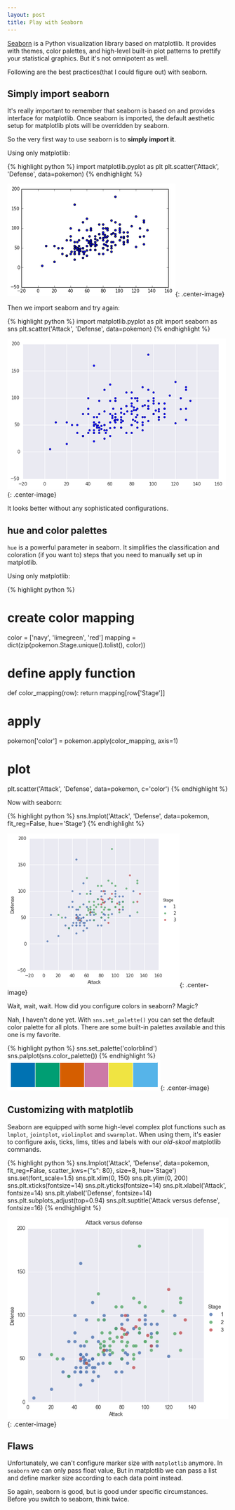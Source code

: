 ```yaml
---
layout: post
title: Play with Seaborn
---
```


[Seaborn](http://seaborn.pydata.org/index.html) is a Python visualization library based on matplotlib. It provides with themes, color palettes, and high-level built-in plot patterns to prettify your statistical graphics. But it's not omnipotent as well.

<!-- more -->

Following are the best practices(that I could figure out) with seaborn.

## Simply import seaborn

It's really important to remember that seaborn is based on and provides interface for matplotlib. Once seaborn is imported, the default aesthetic setup for matplotlib plots will be overridden by seaborn.

So the very first way to use seaborn is to __simply import it__.

Using only matplotlib:

{% highlight python %}
import matplotlib.pyplot as plt
plt.scatter('Attack', 'Defense', data=pokemon)
{% endhighlight %}

![import1](https://raw.githubusercontent.com/Jiaxigu/Jiaxigu.github.io/master/assets/images/2017-11-15-import-1.png){: .center-image}

Then we import seaborn and try again:

{% highlight python %}
import matplotlib.pyplot as plt
import seaborn as sns
plt.scatter('Attack', 'Defense', data=pokemon)
{% endhighlight %}

![import1](https://raw.githubusercontent.com/Jiaxigu/Jiaxigu.github.io/master/assets/images/2017-11-15-import-2.png){: .center-image}


It looks better without any sophisticated configurations.

## hue and color palettes

`hue` is a powerful parameter in seaborn. It simplifies the classification and coloration (if you want to) steps that you need to manually set up in matplotlib.

Using only matplotlib:

{% highlight python %}
# create color mapping
color = ['navy', 'limegreen', 'red']
mapping = dict(zip(pokemon.Stage.unique().tolist(), color))

# define apply function
def color_mapping(row):
    return mapping[row['Stage']]

# apply
pokemon['color'] = pokemon.apply(color_mapping, axis=1)

# plot
plt.scatter('Attack', 'Defense', data=pokemon, c='color')
{% endhighlight %}

Now with seaborn:

{% highlight python %}
sns.lmplot('Attack', 'Defense', data=pokemon, fit_reg=False, hue='Stage')
{% endhighlight %}

![hue](https://raw.githubusercontent.com/Jiaxigu/Jiaxigu.github.io/master/assets/images/2017-11-15-hue.png){: .center-image}

Wait, wait, wait. How did you configure colors in seaborn? Magic?

Nah, I haven't done yet. With `sns.set_palette()` you can set the default color palette for all plots. There are some built-in palettes available and this one is my favorite.

{% highlight python %}
sns.set_palette('colorblind')
sns.palplot(sns.color_palette())
{% endhighlight %}
![palette](https://raw.githubusercontent.com/Jiaxigu/Jiaxigu.github.io/master/assets/images/2017-11-15-palette.png){: .center-image}

## Customizing with matplotlib

Seaborn are equipped with some high-level complex plot functions such as `lmplot`, `jointplot`, `violinplot` and `swarmplot`. When using them, it's easier to configure axis, ticks, lims, titles and labels with our *old-skool* matplotlib commands.

{% highlight python %}
sns.lmplot('Attack', 'Defense', data=pokemon, fit_reg=False, scatter_kws={"s": 80}, size=8, hue='Stage')
sns.set(font_scale=1.5)
sns.plt.xlim(0, 150)
sns.plt.ylim(0, 200)
sns.plt.xticks(fontsize=14)
sns.plt.yticks(fontsize=14)
sns.plt.xlabel('Attack', fontsize=14)
sns.plt.ylabel('Defense', fontsize=14)
sns.plt.subplots_adjust(top=0.94)
sns.plt.suptitle('Attack versus defense', fontsize=16)
{% endhighlight %}

![config](https://raw.githubusercontent.com/Jiaxigu/Jiaxigu.github.io/master/assets/images/2017-11-15-config.png){: .center-image}

## Flaws

Unfortunately, we can't configure marker size with `matplotlib` anymore. In `seaborn` we can only pass float value, But in matplotlib we can pass a list and define marker size according to each data point instead.

So again, seaborn is good, but is good under specific circumstances. Before you switch to seaborn, think twice.

